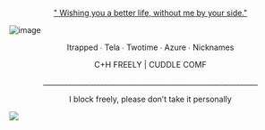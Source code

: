 <p align="center"> <ins> " Wishing you a better life, without me by your side." </ins> </p>

![image](https://file.garden/Z5XfcGXMBSWGuItV/IMG_2277.jpeg)

<p align="center"> Itrapped ∙ Tela ∙ Twotime ∙ Azure ∙ Nicknames </p>

<p align="center"> C+H FREELY | CUDDLE COMF

<p align="center"> ____________________________________________________________ </p>

<p align="center"> I block freely, please don’t take it personally </p>

![](https://komarev.com/ghpvc/?username=SpawnsBlessings&label=gamblers&color=615F85&style=flat) 

<div align="center">
